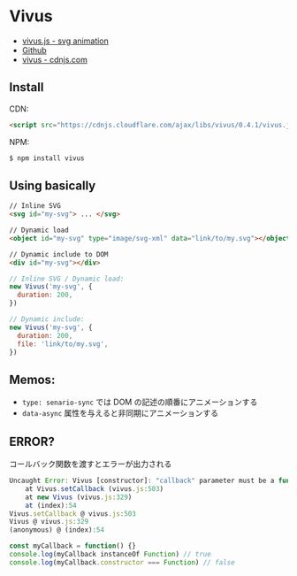 # Vivus
- [vivus.js - svg animation](https://maxwellito.github.io/vivus/)
- [Github](https://github.com/maxwellito/vivus)
- [vivus - cdnjs.com](https://cdnjs.com/libraries/vivus)

## Install
CDN:
```html
<script src="https://cdnjs.cloudflare.com/ajax/libs/vivus/0.4.1/vivus.js"></script>
```

NPM:
```bash
$ npm install vivus
```

## Using basically

```html
// Inline SVG
<svg id="my-svg"> ... </svg>

// Dynamic load
<object id="my-svg" type="image/svg-xml" data="link/to/my.svg"></object>

// Dynamic include to DOM
<div id="my-svg"></div>
```

```js
// Inline SVG / Dynamic load:
new Vivus('my-svg', {
  duration: 200,
})

// Dynamic include:
new Vivus('my-svg', {
  duration: 200,
  file: 'link/to/my.svg',
})
```

## Memos:
- `type: senario-sync` では DOM の記述の順番にアニメーションする
- `data-async` 属性を与えると非同期にアニメーションする

## ERROR?
コールバック関数を渡すとエラーが出力される
```js
Uncaught Error: Vivus [constructor]: "callback" parameter must be a function
    at Vivus.setCallback (vivus.js:503)
    at new Vivus (vivus.js:329)
    at (index):54
Vivus.setCallback @ vivus.js:503
Vivus @ vivus.js:329
(anonymous) @ (index):54
```

```js
const myCallback = function() {}
console.log(myCallback instanceOf Function) // true
console.log(myCallback.constructor === Function) // false
```
